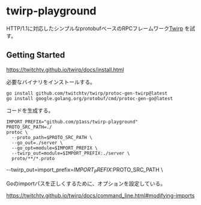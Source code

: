 # twirp-playground

HTTP/1.1に対応したシンプルなprotobufベースのRPCフレームワーク[Twirp](https://twitchtv.github.io/twirp/docs/intro.html) を試す。

## Getting Started

https://twitchtv.github.io/twirp/docs/install.html

必要なバイナリをインストールする。

```shell
go install github.com/twitchtv/twirp/protoc-gen-twirp@latest
go install google.golang.org/protobuf/cmd/protoc-gen-go@latest
```

コードを生成する。

```shell
IMPORT_PREFIX="github.com/p1ass/twirp-playground"
PROTO_SRC_PATH=./
protoc \
  --proto_path=$PROTO_SRC_PATH \
  --go_out=./server \
  --go_opt=module=$IMPORT_PREFIX \
  --twirp_out=module=$IMPORT_PREFIX:./server \
  proto/**/*.proto
```

--twirp_out=import_prefix=$IMPORT_PREFIX:$PROTO_SRC_PATH \

Goのimportパスを正しくするために、オプションを設定している。

https://twitchtv.github.io/twirp/docs/command_line.html#modifying-imports